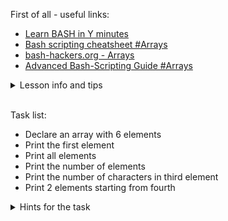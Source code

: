 First of all - useful links:

- [Learn BASH in Y minutes](https://learnxinyminutes.com/docs/bash/)
- [Bash scripting cheatsheet #Arrays](https://devhints.io/bash#arrays)
- [bash-hackers.org - Arrays](https://wiki.bash-hackers.org/syntax/arrays?s[]=arrays)
- [Advanced Bash-Scripting Guide #Arrays](https://tldp.org/LDP/abs/html/arrays.html)

<details><summary>Lesson info and tips</summary>
<pre>
  Defining arrays:
    Fruits=('Apple' 'Banana' 'Orange')
  Or:
    Fruits[0]="Apple"
    Fruits[1]="Banana"
    Fruits[2]="Orange"
<br>
  Destruction:
    unset -v ARRAY
    unset -v ARRAY[@]
    unset -v ARRAY[*] Destroys a complete array<br>
    unset -v ARRAY[N] Destroys the array element at index N
    unset -v ARRAY[STRING]  Destroys the array element of the associative array at index STRING
</pre>
</details>
<br>

Task list:
- Declare an array with 6 elements
- Print the first element
- Print all elements
- Print the number of elements
- Print the number of characters in third element
- Print 2 elements starting from fourth

<details><summary>Hints for the task</summary>
<pre>
  $ array=(one two three four five six)
  $ echo "${array[0]}"
  $ echo "${array[@]}"
  $ echo "${#array[@]}"
  $ echo "${#array[2]}"
  $ echo "${array[@]:3:2}"
</pre>
</details>
